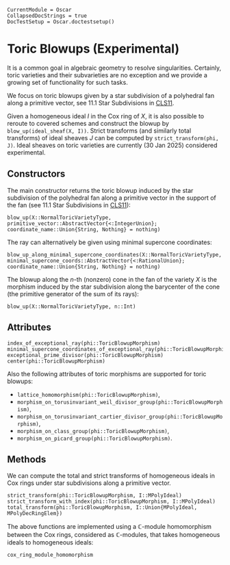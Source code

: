 ```@meta
CurrentModule = Oscar
CollapsedDocStrings = true
DocTestSetup = Oscar.doctestsetup()
```

# Toric Blowups (Experimental)

It is a common goal in algebraic geometry to resolve singularities.
Certainly, toric varieties and their subvarieties are no exception and
we provide a growing set of functionality for such tasks.

We focus on toric blowups given by a star subdivision of a
polyhedral fan along a primitive vector, see 11.1 Star Subdivisions in
[CLS11](@cite).

Given a homogeneous ideal $I$ in the Cox ring of $X$, it is also possible to
reroute to covered schemes and construct the blowup by
`blow_up(ideal_sheaf(X, I))`.
Strict transforms (and similarly total transforms) of ideal sheaves $J$
can be computed by `strict_transform(phi, J)`.
Ideal sheaves on toric varieties are currently (30 Jan 2025) considered
experimental.


## Constructors

The main constructor returns the toric blowup induced by the star
subdivision of the polyhedral fan along a primitive vector in the
support of the fan (see 11.1 Star Subdivisions in [CLS11](@cite)):
```@docs
blow_up(X::NormalToricVarietyType, primitive_vector::AbstractVector{<:IntegerUnion}; coordinate_name::Union{String, Nothing} = nothing)
```
The ray can alternatively be given using minimal supercone coordinates:
```@docs
blow_up_along_minimal_supercone_coordinates(X::NormalToricVarietyType, minimal_supercone_coords::AbstractVector{<:RationalUnion}; coordinate_name::Union{String, Nothing} = nothing)
```
The blowup along the $n$-th (nonzero) cone in the fan of the variety $X$
is the morphism induced by the star subdivision along the barycenter of
the cone (the primitive generator of the sum of its rays):
```@docs
blow_up(X::NormalToricVarietyType, n::Int)
```


## Attributes

```@docs
index_of_exceptional_ray(phi::ToricBlowupMorphism)
minimal_supercone_coordinates_of_exceptional_ray(phi::ToricBlowupMorphism)
exceptional_prime_divisor(phi::ToricBlowupMorphism)
center(phi::ToricBlowupMorphism)
```
Also the following attributes of toric morphisms are supported for toric blowups:
- `lattice_homomorphism(phi::ToricBlowupMorphism)`,
- `morphism_on_torusinvariant_weil_divisor_group(phi::ToricBlowupMorphism)`,
- `morphism_on_torusinvariant_cartier_divisor_group(phi::ToricBlowupMorphism)`,
- `morphism_on_class_group(phi::ToricBlowupMorphism)`,
- `morphism_on_picard_group(phi::ToricBlowupMorphism)`.


## Methods

We can compute the total and strict transforms of homogeneous ideals in
Cox rings under star subdivisions along a primitive vector.
```@docs
strict_transform(phi::ToricBlowupMorphism, I::MPolyIdeal)
strict_transform_with_index(phi::ToricBlowupMorphism, I::MPolyIdeal)
total_transform(phi::ToricBlowupMorphism, I::Union{MPolyIdeal, MPolyDecRingElem})
```
The above functions are implemented using a $\mathbb{C}$-module
homomorphism between the Cox rings, considered as $\mathbb{C}$-modules,
that takes homogeneous ideals to homogeneous ideals:
```@docs
cox_ring_module_homomorphism
```
